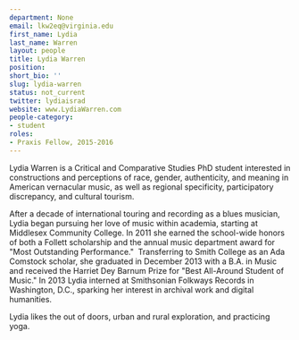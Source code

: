 ```yaml
---
department: None
email: lkw2eq@virginia.edu
first_name: Lydia
last_name: Warren
layout: people
title: Lydia Warren
position:
short_bio: ''
slug: lydia-warren
status: not_current
twitter: lydiaisrad
website: www.LydiaWarren.com
people-category:
- student
roles:
- Praxis Fellow, 2015-2016
---
```




Lydia Warren is a Critical and Comparative Studies PhD student interested in constructions and perceptions of race, gender, authenticity, and meaning in American vernacular music, as well as regional specificity, participatory discrepancy, and cultural tourism.

After a decade of international touring and recording as a blues musician, Lydia began pursuing her love of music within academia, starting at Middlesex Community College. In 2011 she earned the school-wide honors of both a Follett scholarship and the annual music department award for "Most Outstanding Performance."  Transferring to Smith College as an Ada Comstock scholar, she graduated in December 2013 with a B.A. in Music and received the Harriet Dey Barnum Prize for "Best All-Around Student of Music." In 2013 Lydia interned at Smithsonian Folkways Records in Washington, D.C., sparking her interest in archival work and digital humanities.




Lydia likes the out of doors, urban and rural exploration, and practicing yoga.

